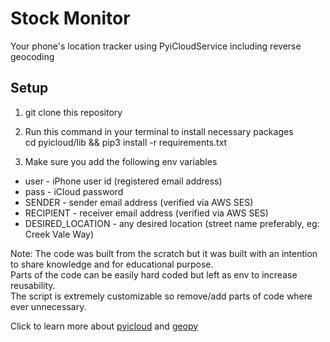 # Stock Monitor
Your phone's location tracker using PyiCloudService including reverse geocoding

## Setup

1. git clone this repository

2. Run this command in your terminal to install necessary packages<br/>cd pyicloud/lib && pip3 install -r requirements.txt

2. Make sure you add the following env variables
* user - iPhone user id (registered email address)
* pass - iCloud password
* SENDER - sender email address (verified via AWS SES)
* RECIPIENT - receiver email address (verified via AWS SES)
* DESIRED_LOCATION - any desired location (street name preferably, eg: Creek Vale Way)

Note: The code was built from the scratch but it was built with an intention to share knowledge and for educational purpose.<br/>Parts of the code can be easily hard coded but left as env to increase reusability.<br/>The script is extremely customizable so remove/add parts of code where ever unnecessary.

Click to learn more about [pyicloud](https://pypi.org/project/pyicloud/) and [geopy](https://pypi.org/project/geopy/)